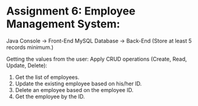 # Assignment 6: Employee Management System:

Java Console -> Front-End
MySQL Database -> Back-End (Store at least 5 records minimum.)

Getting the values from the user:
Apply CRUD operations (Create, Read, Update, Delete):

1. Get the list of employees.
2. Update the existing employee based on his/her ID.
3. Delete an employee based on the employee ID.
4. Get the employee by the ID.